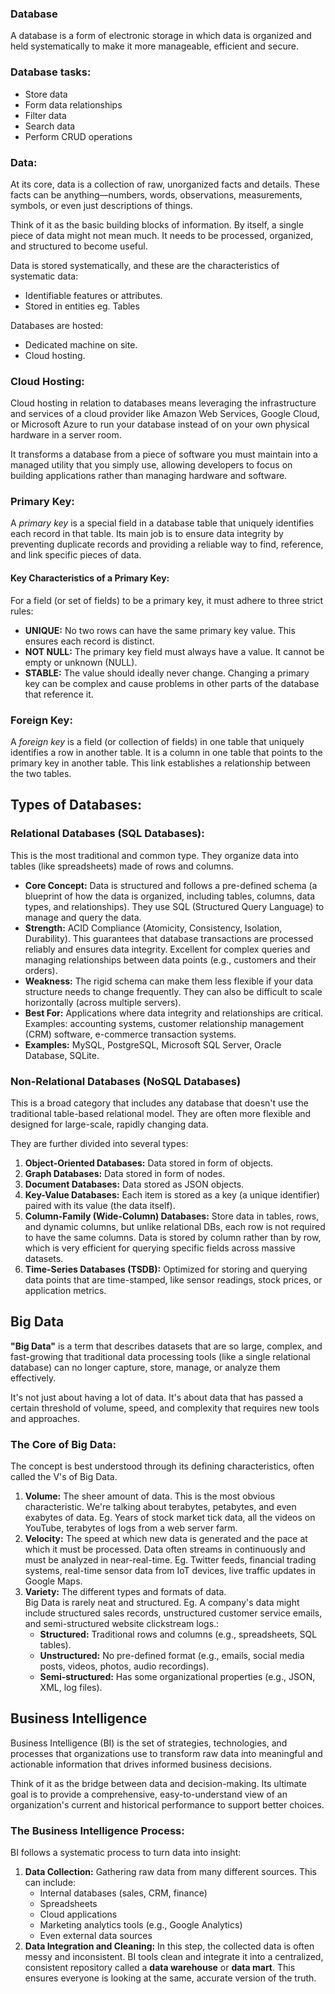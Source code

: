 ### Database
A database is a form of electronic storage in which data is organized and held systematically to make it more manageable, efficient and secure.

### Database tasks:
- Store data
- Form data relationships
- Filter data
- Search data
- Perform CRUD operations

### Data:
At its core, data is a collection of raw, unorganized facts and details. These facts can be anything—numbers, words, observations, measurements, symbols, or even just descriptions of things.  

Think of it as the basic building blocks of information. By itself, a single piece of data might not mean much. It needs to be processed, organized, and structured to become useful.

Data is stored systematically, and these are the characteristics of systematic data:
- Identifiable features or attributes.
- Stored in entities eg. Tables
   
Databases are hosted:
- Dedicated machine on site.
- Cloud hosting.

### Cloud Hosting:
Cloud hosting in relation to databases means leveraging the infrastructure and services of a cloud provider like Amazon Web Services, Google Cloud, or Microsoft Azure to run your database instead of on your own physical hardware in a server room.  

It transforms a database from a piece of software you must maintain into a managed utility that you simply use, allowing developers to focus on building applications rather than managing hardware and software.

### Primary Key:
A *primary key* is a special field in a database table that uniquely identifies each record in that table. Its main job is to ensure data integrity by preventing duplicate records and providing a reliable way to find, reference, and link specific pieces of data.

#### Key Characteristics of a Primary Key:
For a field (or set of fields) to be a primary key, it must adhere to three strict rules:
- **UNIQUE:** No two rows can have the same primary key value. This ensures each record is distinct.
- **NOT NULL:** The primary key field must always have a value. It cannot be empty or unknown (NULL).
- **STABLE:** The value should ideally never change. Changing a primary key can be complex and cause problems in other parts of the database that reference it.

### Foreign Key:
A *foreign key* is a field (or collection of fields) in one table that uniquely identifies a row in another table. It is a column in one table that points to the primary key in another table. This link establishes a relationship between the two tables.

## Types of Databases:
### Relational Databases (SQL Databases):
This is the most traditional and common type. They organize data into tables (like spreadsheets) made of rows and columns.
- **Core Concept:** Data is structured and follows a pre-defined schema (a blueprint of how the data is organized, including tables, columns, data types, and relationships). They use SQL (Structured Query Language) to manage and query the data.
- **Strength:** ACID Compliance (Atomicity, Consistency, Isolation, Durability). This guarantees that database transactions are processed reliably and ensures data integrity. Excellent for complex queries and managing relationships between data points (e.g., customers and their orders).
- **Weakness:** The rigid schema can make them less flexible if your data structure needs to change frequently. They can also be difficult to scale horizontally (across multiple servers).
- **Best For:** Applications where data integrity and relationships are critical. Examples: accounting systems, customer relationship management (CRM) software, e-commerce transaction systems.
- **Examples:** MySQL, PostgreSQL, Microsoft SQL Server, Oracle Database, SQLite.

### Non-Relational Databases (NoSQL Databases)
This is a broad category that includes any database that doesn't use the traditional table-based relational model. They are often more flexible and designed for large-scale, rapidly changing data.  

They are further divided into several types:
1. **Object-Oriented Databases:** Data stored in form of objects.
2. **Graph Databases:** Data stored in form of nodes.
3. **Document Databases:** Data stored as JSON objects.
4. **Key-Value Databases:** Each item is stored as a key (a unique identifier) paired with its value (the data itself).
5. **Column-Family (Wide-Column) Databases:** Store data in tables, rows, and dynamic columns, but unlike relational DBs, each row is not required to have the same columns. Data is stored by column rather than by row, which is very efficient for querying specific fields across massive datasets.
6. **Time-Series Databases (TSDB):** Optimized for storing and querying data points that are time-stamped, like sensor readings, stock prices, or application metrics.

## Big Data
**"Big Data"** is a term that describes datasets that are so large, complex, and fast-growing that traditional data processing tools (like a single relational database) can no longer capture, store, manage, or analyze them effectively.

It's not just about having a lot of data. It's about data that has passed a certain threshold of volume, speed, and complexity that requires new tools and approaches.

### The Core of Big Data:
The concept is best understood through its defining characteristics, often called the V's of Big Data.
1. **Volume:** The sheer amount of data.
This is the most obvious characteristic. We're talking about terabytes, petabytes, and even exabytes of data. Eg. Years of stock market tick data, all the videos on YouTube, terabytes of logs from a web server farm.
2. **Velocity:** The speed at which new data is generated and the pace at which it must be processed.
Data often streams in continuously and must be analyzed in near-real-time. Eg. Twitter feeds, financial trading systems, real-time sensor data from IoT devices, live traffic updates in Google Maps.
3. **Variety:** The different types and formats of data.  
Big Data is rarely neat and structured. Eg. A company's data might include structured sales records, unstructured customer service emails, and semi-structured website clickstream logs.:
   - **Structured:** Traditional rows and columns (e.g., spreadsheets, SQL tables).
   - **Unstructured:** No pre-defined format (e.g., emails, social media posts, videos, photos, audio recordings).
   - **Semi-structured:** Has some organizational properties (e.g., JSON, XML, log files).  

## Business Intelligence
Business Intelligence (BI) is the set of strategies, technologies, and processes that organizations use to transform raw data into meaningful and actionable information that drives informed business decisions.

Think of it as the bridge between data and decision-making. Its ultimate goal is to provide a comprehensive, easy-to-understand view of an organization's current and historical performance to support better choices.

### The Business Intelligence Process:
BI follows a systematic process to turn data into insight:
1. **Data Collection:** Gathering raw data from many different sources. This can include:
   - Internal databases (sales, CRM, finance)
   - Spreadsheets
   - Cloud applications
   - Marketing analytics tools (e.g., Google Analytics)
   - Even external data sources
2. **Data Integration and Cleaning:** In this step, the collected data is often messy and inconsistent. BI tools clean and integrate it into a centralized, consistent repository called a **data warehouse** or **data mart**. This ensures everyone is looking at the same, accurate version of the truth.
